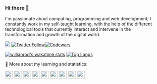 ### Hi there 👋 

I'm passionate about computing, programming and web development; I constantly work in my self-taught learning, with the help of the different technological tools that currently interact and intervene in the transformation and growth of the digital world. 

<a class="header-badge" target="_blank" href="https://www.linkedin.com/in/steveen-echeverri"><img src="https://img.shields.io/badge/style--5eba00.svg?label=LinkedIn&logo=linkedin&style=social"></a>
<a href="https://twitter.com/styvensoft" target="_blank"><img alt="Twitter Follow" src="https://img.shields.io/twitter/follow/styvensoft?style=social"></a><a href="https://www.codewars.com/users/StyvenSoft" target="_blank">![Codewars](https://www.codewars.com/users/StyvenSoft/badges/small)</a>



[![willianrod's wakatime stats](https://github-readme-stats.vercel.app/api/wakatime?username=steveen_echeverri)](https://wakatime.com/@steveen_echeverri)
[![Top Langs](https://github-readme-stats.vercel.app/api/top-langs/?username=styvensoft&layout=compact&show_icons=true)](https://github.com/StyvenSoft?tab=repositories)

🔭 More about my learning and statistics:

<a href=https://www.freecodecamp.org/steveen.echeverri target="_blank"><img src=https://cdn.jsdelivr.net/npm/simple-icons@3.0.1/icons/freecodecamp.svg height="25" width="25" /></a>
<a href="https://repl.it/@SteveenEcheverr" target="_blank"><img src="https://cdn.jsdelivr.net/npm/simple-icons@3.0.1/icons/repl-dot-it.svg" height="25" width="25" /></a>
<a href="https://codepen.io/stevenses" target="_blank"><img src="https://cdn.jsdelivr.net/npm/simple-icons@3.0.1/icons/codepen.svg" height="25" width="25" /></a>
<a href="https://www.codecademy.com/profiles/SteveenEcheverry" target="_blank"><img src="https://cdn.jsdelivr.net/npm/simple-icons@3.0.1/icons/codecademy.svg" height="25" width="25" /></a>
<a href="https://platzi.com/@steveenecheverri/" target="_blank"><img src="https://cdn.jsdelivr.net/npm/simple-icons@3.0.1/icons/platzi.svg" height="25" width="25" /></a>
<a href="https://www.codewars.com/users/StyvenSoft" target="_blank"><img src="https://cdn.jsdelivr.net/npm/simple-icons@3.0.1/icons/codewars.svg" height="25" width="25" /></a>
<a href="https://profile.codersrank.io/user/styvensoft/" target="_blank"><img src="https://cdn.jsdelivr.net/npm/simple-icons@3.0.1/icons/codersrank.svg" height="25" width="25" /></a>
<a href="https://profile-summary-for-github.com/user/StyvenSoft" target="_blank"><img src="https://cdn.jsdelivr.net/npm/simple-icons@3.0.1/icons/github.svg" height="25" width="25" /></a>
<a href="https://sourcerer.io/styvensoft" target="_blank"><img src="https://sourcerer.io/icons/logo-bright.svg" height="25" width="25" /></a>

<!--
**StyvenSoft/styvensoft** is a ✨ _special_ ✨ repository because its `README.md` (this file) appears on your GitHub profile.

Here are some ideas to get you started:

- 🔭 I’m currently working on ...
- 🌱 I’m currently learning ...
- 👯 I’m looking to collaborate on ...
- 🤔 I’m looking for help with ...
- 💬 Ask me about ...
- 📫 How to reach me: ...
- 😄 Pronouns: ...
- ⚡ Fun fact: ...
-->
